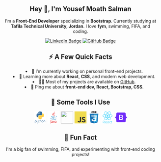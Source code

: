 <h2 style="text-align: center;">Hey 👋, I'm Yousef Moath Salman</h2>
<p style="text-align: center;">I'm a <strong>Front-End Developer</strong> specializing in <strong>Bootstrap</strong>. Currently studying at <strong>Tafila Technical University, Jordan</strong>. I love <strong>fym</strong>, swimming, FIFA, and coding.</p>

<p style="text-align: center;">
  <a href="https://www.linkedin.com/in/yousef-salman-27b19a33a/overlay/about-this-profile/?lipi=urn%3Ali%3Apage%3Ad_flagship3_profile_view_base%3BsE0JqCxDSq%2B5wtby%2FxET3A%3D%3D">
    <img src="https://img.shields.io/badge/-LinkedIn-0077B5?style=flat-square&logo=LinkedIn" alt="LinkedIn Badge">
  </a>
  <a href="https://github.com/yusefalsalman">
    <img src="https://img.shields.io/badge/-GitHub-181717?style=flat-square&logo=github" alt="GitHub Badge">
  </a>
</p>

<h2 style="text-align: center;">⚡️ A Few Quick Facts</h2>
<ul style="list-style-position: inside; text-align: center;">
  <li>🔭 I’m currently working on personal front-end projects.</li>
  <li>🧐 Learning more about <strong>React</strong>, <strong>CSS</strong>, and modern web development.</li>
  <li>👨‍💻 Most of my projects are available on <a href="https://github.com/yusefalsalman">GitHub</a>.</li>
  <li>💬 Ping me about <strong>front-end dev, React, Bootstrap, CSS</strong>.</li>
</ul>

<h2 style="text-align: center;">🚀 Some Tools I Use</h2>
<p style="text-align: center;">
  <img src="https://raw.githubusercontent.com/devicons/devicon/master/icons/python/python-original-wordmark.svg" alt="python" width="40" height="40" />
  <img src="https://raw.githubusercontent.com/devicons/devicon/master/icons/java/java-original-wordmark.svg" alt="java" width="40" height="40" />
  <img src="[https://raw.githubusercontent.com/devicons/devicon/icons/cplusplus/cplusplus-original.svg" width="40" height="40"/>
  <img src="https://raw.githubusercontent.com/devicons/devicon/master/icons/javascript/javascript-original.svg" alt="javascript" width="40" height="40" />
  <img src="https://raw.githubusercontent.com/devicons/devicon/master/icons/css3/css3-original-wordmark.svg" alt="css3" width="40" height="40" />
  <img src="https://raw.githubusercontent.com/devicons/devicon/master/icons/react/react-original-wordmark.svg" alt="react" width="40" height="40" />
  <img src="https://raw.githubusercontent.com/devicons/devicon/master/icons/bootstrap/bootstrap-plain.svg" alt="bootstrap" width="40" height="40" />
</p>

<h2 style="text-align: center;">🎉 Fun Fact</h2>
<p style="text-align: center;">I'm a big fan of swimming, FIFA, and experimenting with front-end coding projects!</p>
